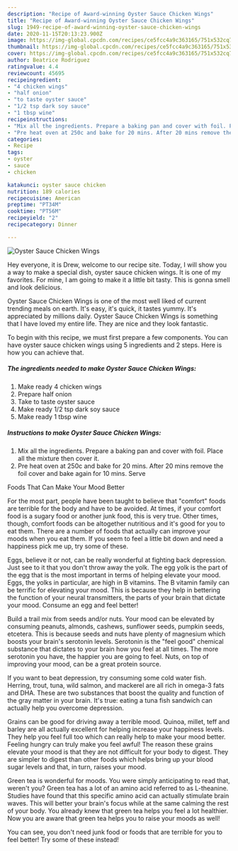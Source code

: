 ```yaml
---
description: "Recipe of Award-winning Oyster Sauce Chicken Wings"
title: "Recipe of Award-winning Oyster Sauce Chicken Wings"
slug: 1949-recipe-of-award-winning-oyster-sauce-chicken-wings
date: 2020-11-15T20:13:23.900Z
image: https://img-global.cpcdn.com/recipes/ce5fcc4a9c363165/751x532cq70/oyster-sauce-chicken-wings-recipe-main-photo.jpg
thumbnail: https://img-global.cpcdn.com/recipes/ce5fcc4a9c363165/751x532cq70/oyster-sauce-chicken-wings-recipe-main-photo.jpg
cover: https://img-global.cpcdn.com/recipes/ce5fcc4a9c363165/751x532cq70/oyster-sauce-chicken-wings-recipe-main-photo.jpg
author: Beatrice Rodriguez
ratingvalue: 4.4
reviewcount: 45695
recipeingredient:
- "4 chicken wings"
- "half onion"
- "to taste oyster sauce"
- "1/2 tsp dark soy sauce"
- "1 tbsp wine"
recipeinstructions:
- "Mix all the ingredients. Prepare a baking pan and cover with foil. Place all the mixture then cover it."
- "Pre heat oven at 250c and bake for 20 mins. After 20 mins remove the foil cover and bake again for 10 mins. Serve"
categories:
- Recipe
tags:
- oyster
- sauce
- chicken

katakunci: oyster sauce chicken 
nutrition: 189 calories
recipecuisine: American
preptime: "PT34M"
cooktime: "PT56M"
recipeyield: "2"
recipecategory: Dinner

---
```



![Oyster Sauce Chicken Wings](https://img-global.cpcdn.com/recipes/ce5fcc4a9c363165/751x532cq70/oyster-sauce-chicken-wings-recipe-main-photo.jpg)

Hey everyone, it is Drew, welcome to our recipe site. Today, I will show you a way to make a special dish, oyster sauce chicken wings. It is one of my favorites. For mine, I am going to make it a little bit tasty. This is gonna smell and look delicious.

Oyster Sauce Chicken Wings is one of the most well liked of current trending meals on earth. It's easy, it's quick, it tastes yummy. It's appreciated by millions daily. Oyster Sauce Chicken Wings is something that I have loved my entire life. They are nice and they look fantastic.




To begin with this recipe, we must first prepare a few components. You can have oyster sauce chicken wings using 5 ingredients and 2 steps. Here is how you can achieve that.

<!--inarticleads1-->

##### The ingredients needed to make Oyster Sauce Chicken Wings:

1. Make ready 4 chicken wings
1. Prepare half onion
1. Take to taste oyster sauce
1. Make ready 1/2 tsp dark soy sauce
1. Make ready 1 tbsp wine




<!--inarticleads2-->

##### Instructions to make Oyster Sauce Chicken Wings:

1. Mix all the ingredients. Prepare a baking pan and cover with foil. Place all the mixture then cover it.
1. Pre heat oven at 250c and bake for 20 mins. After 20 mins remove the foil cover and bake again for 10 mins. Serve




Foods That Can Make Your Mood Better


For the most part, people have been taught to believe that "comfort" foods are terrible for the body and have to be avoided. At times, if your comfort food is a sugary food or another junk food, this is very true. Other times, though, comfort foods can be altogether nutritious and it's good for you to eat them. There are a number of foods that actually can improve your moods when you eat them. If you seem to feel a little bit down and need a happiness pick me up, try some of these.

Eggs, believe it or not, can be really wonderful at fighting back depression. Just see to it that you don't throw away the yolk. The egg yolk is the part of the egg that is the most important in terms of helping elevate your mood. Eggs, the yolks in particular, are high in B vitamins. The B vitamin family can be terrific for elevating your mood. This is because they help in bettering the function of your neural transmitters, the parts of your brain that dictate your mood. Consume an egg and feel better!

Build a trail mix from seeds and/or nuts. Your mood can be elevated by consuming peanuts, almonds, cashews, sunflower seeds, pumpkin seeds, etcetera. This is because seeds and nuts have plenty of magnesium which boosts your brain's serotonin levels. Serotonin is the "feel good" chemical substance that dictates to your brain how you feel at all times. The more serotonin you have, the happier you are going to feel. Nuts, on top of improving your mood, can be a great protein source.

If you want to beat depression, try consuming some cold water fish. Herring, trout, tuna, wild salmon, and mackerel are all rich in omega-3 fats and DHA. These are two substances that boost the quality and function of the gray matter in your brain. It's true: eating a tuna fish sandwich can actually help you overcome depression. 

Grains can be good for driving away a terrible mood. Quinoa, millet, teff and barley are all actually excellent for helping increase your happiness levels. They help you feel full too which can really help to make your mood better. Feeling hungry can truly make you feel awful! The reason these grains elevate your mood is that they are not difficult for your body to digest. They are simpler to digest than other foods which helps bring up your blood sugar levels and that, in turn, raises your mood.

Green tea is wonderful for moods. You were simply anticipating to read that, weren't you? Green tea has a lot of an amino acid referred to as L-theanine. Studies have found that this specific amino acid can actually stimulate brain waves. This will better your brain's focus while at the same calming the rest of your body. You already knew that green tea helps you feel a lot healthier. Now you are aware that green tea helps you to raise your moods as well!

You can see, you don't need junk food or foods that are terrible for you to feel better! Try some of these instead!

